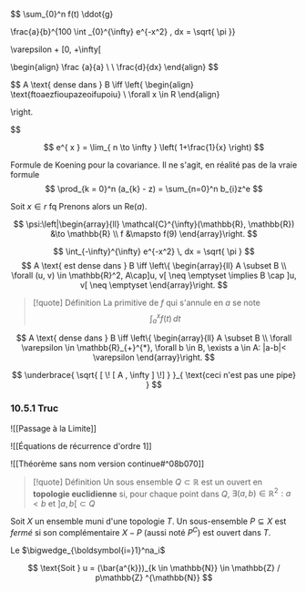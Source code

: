 $$
 \sum_{0}^n f(t) 
\ddot{g}

\frac{a}{b}^{100 \int _{0}^{\infty} e^{-x^2} \, dx = \sqrt{ \pi }}

\varepsilon + [0, +\infty[

\begin{align}
\frac {a}{a} \\
 \\
\frac{d}{dx}
\end{align}
$$




$$
A \text{ dense dans } B \iff
\left\{
\begin{align}
 \text{ftoaezfioupazeoifupoiu} \\
 \forall x \in R 
\end{align}

\right.

$$


$$
e^{ x } = \lim_{ n \to \infty } \left( 1+\frac{1}{x} \right)
$$

Formule de Koening pour la covariance. Il ne s'agit, en réalité pas de la vraie formule
$$
\prod_{k = 0}^n (a_{k} - z) = \sum_{n=0}^n b_{i}z^e
$$


Soit $x \in r$ fq
Prenons alors un $\mathrm{Re}(a)$.


$$
		\psi:\left|\begin{array}{ll} \mathcal{C}^{\infty}(\mathbb{R}, \mathbb{R}) &\to \mathbb{R} \\ f &\mapsto f(9) \end{array}\right.
$$


$$
\int_{-\infty}^{\infty} e^{-x^2} \, dx = \sqrt{ \pi }
$$
$$
A \text{ est dense dans } B \iff \left\{ \begin{array}{ll}
 A \subset B \\
\forall (u, v) \in \mathbb{R}^2, A\cap]u, v[ \neq \emptyset \implies B \cap ]u, v[ \neq \emptyset
\end{array}\right.
$$

>[!quote] Définition
>La primitive de $f$ qui s'annule en $a$ se note
>$$\int_{a}^{x} f(t) \, dt $$

$$
A \text{ dense dans } B \iff \left\{ \begin{array}{ll}
 A \subset B \\
\forall \varepsilon \in \mathbb{R}_{+}^{*}, \forall b \in B, \exists a \in A: |a-b|< \varepsilon 
\end{array}\right.
$$

$$
\underbrace{ \sqrt{ [ \! [ A , \infty ] \!] } }_{ \text{ceci n'est pas une pipe} }
$$

### 10.5.1 Truc
![[Passage à la Limite]]

![[Équations de récurrence d'ordre 1]]

![[Théorème sans nom version continue#^08b070]]



>[!quote] Définition
>Un sous ensemble $Q \subset \mathbb{R}$ est un ouvert en **topologie euclidienne** si, pour chaque point dans $Q$, $\exists (a, b) \in \mathbb{R}^2:a<b \text{ et } ]a, b[ \subset Q$

Soit $X$ un ensemble muni d'une topologie $T$. Un sous-ensemble $P \subseteq X$ est *fermé* si son complémentaire $X - P$ (aussi noté $P^{C}$) est ouvert dans $T$.


Le $\bigwedge_{\boldsymbol{i=}1}^na_i$


$$
\text{Soit } u = (\bar{a^{k}})_{k \in \mathbb{N}} \in \mathbb{Z} / p\mathbb{Z} ^{\mathbb{N}}
$$